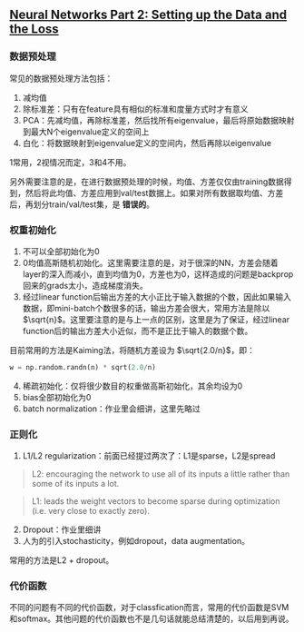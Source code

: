 [Neural Networks Part 2: Setting up the Data and the Loss](http://cs231n.github.io/neural-networks-2/)
---
### 数据预处理
常见的数据预处理方法包括：
1. 减均值
2. 除标准差：只有在feature具有相似的标准和度量方式时才有意义
3. PCA：先减均值，再除标准差，然后找所有eigenvalue，最后将原始数据映射到最大N个eigenvalue定义的空间上
4. 白化：将数据映射到eigenvalue定义的空间内，然后再除以eigenvalue

1常用，2视情况而定，3和4不用。

另外需要注意的是，在进行数据预处理的时候，均值、方差仅仅由training数据得到，然后将此均值、方差应用到val/test数据上。如果对所有数据取均值、方差后，再划分train/val/test集，是 **错误的**。

### 权重初始化
1. 不可以全部初始化为0
2. 0均值高斯随机初始化。这里需要注意的是，对于很深的NN，方差会随着layer的深入而减小，直到均值为0，方差也为0，这样造成的问题是backprop回来的grads太小，造成梯度消失。
3. 经过linear function后输出方差的大小正比于输入数据的个数，因此如果输入数据，即mini-batch个数很多的话，输出方差会很大，常用方法是除以 $\sqrt{n}$。这里要注意的是与上一点的区别，这里是为了保证，经过linear function后的输出方差大小近似，而不是正比于输入的数据个数。

目前常用的方法是Kaiming法，将随机方差设为 $\sqrt{2.0/n}$，即：
```python
w = np.random.randn(n) * sqrt(2.0/n)
```
4. 稀疏初始化：仅将很少数目的权重做高斯初始化，其余均设为0
5. bias全部初始化为0
6. batch normalization：作业里会细讲，这里先略过

### 正则化
1. L1/L2 regularization：前面已经提过两次了：L1是sparse，L2是spread
> L2: encouraging the network to use all of its inputs a little rather than some of its inputs a lot.

> L1: leads the weight vectors to become sparse during optimization (i.e. very close to exactly zero).

2. Dropout：作业里细讲
3. 人为的引入stochasticity，例如dropout，data augmentation。

常用的方法是L2 + dropout。

### 代价函数
不同的问题有不同的代价函数，对于classfication而言，常用的代价函数是SVM和softmax。其他问题的代价函数也不是几句话就能总结清楚的，以后用到再说。
